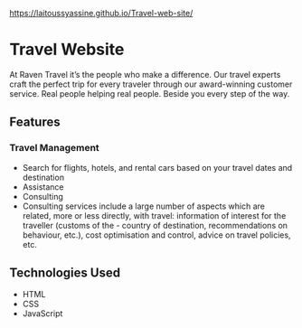 https://laitoussyassine.github.io/Travel-web-site/
# Travel Website
At Raven Travel it’s the people who make a difference. Our travel experts craft the perfect trip for every traveler through our award-winning customer service. Real people helping real people. Beside you every step of the way.

## Features
### Travel Management
- Search for flights, hotels, and rental cars based on your travel dates and destination
- Assistance
- Consulting
- Consulting services include a large number of aspects which are related, more or less directly, with travel: information of interest for the traveller (customs of the - country of destination, recommendations on behaviour, etc.), cost optimisation and control, advice on travel policies, etc.

## Technologies Used
- HTML
- CSS
- JavaScript
